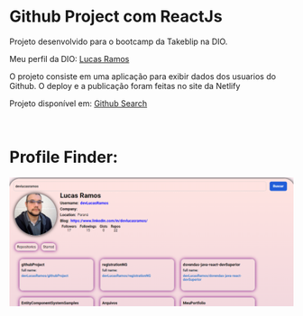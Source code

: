 # Github Project com ReactJs
<p>Projeto desenvolvido para o bootcamp da Takeblip na DIO.</p>
<p>Meu perfil da DIO: <a href="https://web.dio.me/users/lucas2adriano" target="">Lucas Ramos</a></p>
<p>O projeto consiste em uma aplicação para exibir dados dos usuarios do Github.
O deploy e a publicação foram feitas no site da Netlify</p>
<p>Projeto disponível em: <a href="https://lrgithubseach.netlify.com/">Github Search</a></p>
<br>
<h1>Profile Finder:</h1>
<img src="https://github.com/devLucasRamos/githubProject/blob/master/public/githubinterfaces.png?raw=true">
